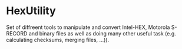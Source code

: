 # HexUtility
Set of diffreent tools to manipulate and convert Intel-HEX, Motorola S-RECORD and binary files as well as doing many other useful task (e.g. calculating checksums, merging files, ...)).
